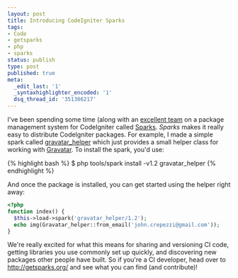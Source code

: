 ```yaml
---
layout: post
title: Introducing CodeIgniter Sparks
tags:
- Code
- getsparks
- php
- sparks
status: publish
type: post
published: true
meta:
  _edit_last: '1'
  _syntaxhighlighter_encoded: '1'
  dsq_thread_id: '351386217'
---
```

I've been spending some time (along with an <a href="http://getsparks.org/contact">excellent team</a> on a package management system for CodeIgniter called <a href="http://getsparks.org/">Sparks</a>. <em>Sparks</em> makes it really easy to distribute CodeIgniter packages. For example, I made a simple spark called <a href="http://getsparks.org/packages/gravatar_helper/versions/HEAD/show">gravatar_helper</a> which just provides a small helper class for working with <a href="http://en.gravatar.com/">Gravatar</a>. To install the spark, you'd use:

{% highlight bash %}
$ php tools/spark install -v1.2 gravatar_helper
{% endhighlight %}

And once the package is installed, you can get started using the helper right away:

``` php
<?php
function index() {
  $this->load->spark('gravatar_helper/1.2');
  echo img(Gravatar_helper::from_email('john.crepezzi@gmail.com'));
}
```

We're really excited for what this means for sharing and versioning CI code, getting libraries you use commonly set up quickly, and discovering new packages other people have built. So if you're a CI developer, head over to <a href="http://getsparks.org/">http://getsparks.org/</a> and see what you can find (and contribute)!
